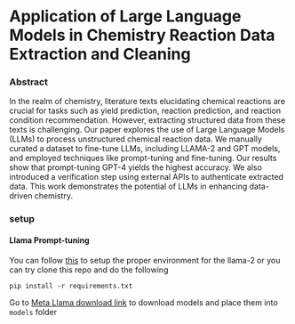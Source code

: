 # Application of Large Language Models in Chemistry Reaction Data Extraction and Cleaning
### Abstract
In the realm of chemistry, literature texts elucidating chemical reactions are crucial for tasks such as yield prediction, reaction prediction, and reaction condition recommendation. However, extracting structured data from these texts is challenging. Our paper explores the use of Large Language Models (LLMs) to process unstructured chemical reaction data. We manually curated a dataset to fine-tune LLMs, including LLAMA-2 and GPT models, and employed techniques like prompt-tuning and fine-tuning. Our results show that prompt-tuning GPT-4 yields the highest accuracy. We also introduced a verification step using external APIs to authenticate extracted data. This work demonstrates the potential of LLMs in enhancing data-driven chemistry.
### setup
#### Llama Prompt-tuning
You can follow [this](https://github.com/meta-llama/llama-recipes/tree/main) to setup the proper environment for the llama-2 or you can try clone this repo and do the following
```
pip install -r requirements.txt
```
Go to [Meta Llama download link](https://llama.meta.com/llama-downloads/) to download models and place them into `models` folder
### 
###

